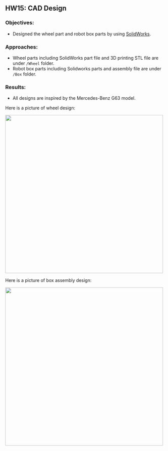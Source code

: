 ## HW15: CAD Design
### Objectives:
* Designed the wheel part and robot box parts by using [SolidWorks](https://www.solidworks.com/).

### Approaches:
* Wheel parts including SolidWorks part file and 3D printing STL file are under ``/Wheel`` folder.
* Robot box parts including Solidworks parts and assembly file are under ``/Box`` folder.

### Results:
* All designs are inspired by the Mercedes-Benz G63 model.

Here is a picture of wheel design:

<img src="https://github.com/meng1994412/ChenyangMeng_ME433_2018/blob/master/HW15/Wheel/Wheel.PNG" width="500">

Here is a picture of box assembly design:

<img src="https://github.com/meng1994412/ChenyangMeng_ME433_2018/blob/master/HW15/Box/Box.PNG" width="500">
